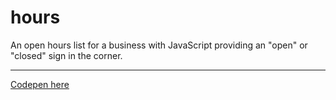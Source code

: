 # hours
An open hours list for a business with JavaScript providing an "open" or "closed" sign in the corner.

---
[Codepen here](http://codepen.io/joshbivens/pen/ByvQwO)
